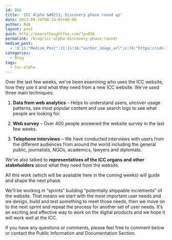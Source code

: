 ```yaml
---
id: 856
title: 'ICC Alpha &#8211; Discovery phase round up'
date: 2013-09-26T08:24:03+00:00
author: Rob
layout: post
guid: http://wearethoughtfox.com/?p=856
permalink: /blog/icc-alpha-discovery-phase-round/
medium_post:
  - 'O:11:"Medium_Post":11:{s:16:"author_image_url";s:74:"https://cdn-images-1.medium.com/fit/c/200/200/1*dmbNkD5D-u45r44go_cf0g.png";s:10:"author_url";s:35:"https://medium.com/@wearethoughtfox";s:11:"byline_name";N;s:12:"byline_email";N;s:10:"cross_link";s:3:"yes";s:2:"id";s:12:"be6a36b388c2";s:21:"follower_notification";s:3:"yes";s:7:"license";s:14:"cc-40-by-nc-nd";s:14:"publication_id";s:2:"-1";s:6:"status";s:5:"draft";s:3:"url";s:48:"https://medium.com/@wearethoughtfox/be6a36b388c2";}'
categories:
  - Blog
tags:
  - icc-alpha
---
```

Over the last few weeks, we’ve been examining who uses the ICC website, how they use it and what they need from a new ICC website. We’ve used three main techniques:

1. **Data from web analytics** &#8211; Helps to understand users, uncover usage patterns, see most popular content and use search logs to see what people are looking for.
  
2. **Web survey** &#8211; Over 400 people answered the website survey in the last few weeks.
  
3. **Telephone interviews** &#8211; We have conducted interviews with users from the different audiences from around the world including the general public, journalists, NGOs, academics, lawyers and diplomats.

We’ve also talked to **representatives of the ICC organs and other stakeholders** about what they need from the website.

All this work (which will be available here in the coming weeks) will guide and shape the next phase.

We’ll be working in “sprints” building “potentially shippable increments” of the website. That means we start with the most important user needs and we design, build and test something to meet those needs, then we move on to the next sprint and repeat the process for another set of user needs. It’s an exciting and effective way to work on the digital products and we hope it will work well at the ICC.

If you have any questions or comments, please feel free to comment below or contact the Public Information and Documentation Section.